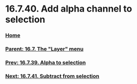 # 16.7.40. Add alpha channel to selection

### [Home](./00-home.md)
### [Parent: 16.7. The "Layer" menu](./16-07-00-the-layer-menu.md)
### [Prev: 16.7.39. Alpha to selection](./16-07-39-alpha-to-selection.md)
### [Next: 16.7.41. Subtract from selection](./16-07-41-subtract-from-selection.md)
